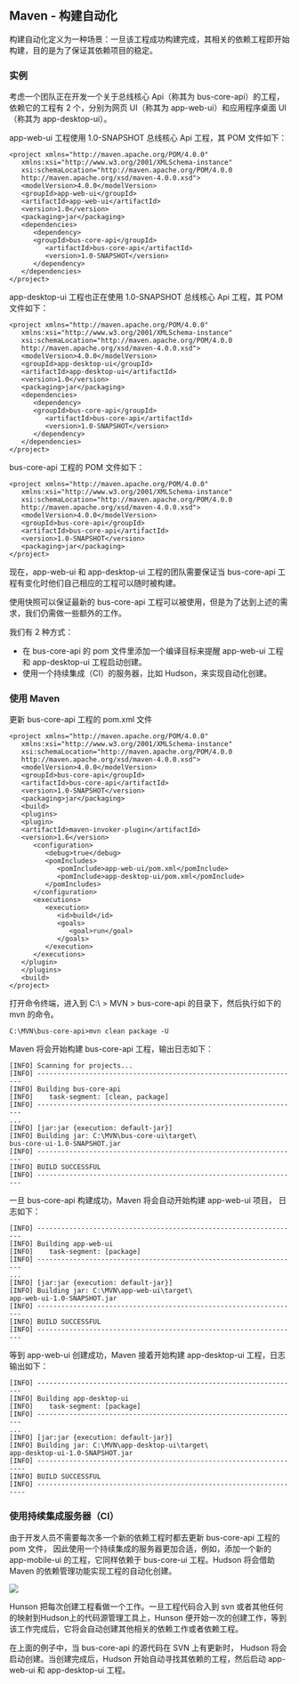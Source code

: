 ## Maven - 构建自动化
构建自动化定义为一种场景：一旦该工程成功构建完成，其相关的依赖工程即开始构建，目的是为了保证其依赖项目的稳定。

### 实例
考虑一个团队正在开发一个关于总线核心 Api（称其为 bus-core-api）的工程，依赖它的工程有 2 个，分别为网页 UI（称其为 app-web-ui）和应用程序桌面 UI（称其为 app-desktop-ui）。

app-web-ui 工程使用 1.0-SNAPSHOT 总线核心 Api 工程，其 POM 文件如下：

```
<project xmlns="http://maven.apache.org/POM/4.0.0" 
   xmlns:xsi="http://www.w3.org/2001/XMLSchema-instance"
   xsi:schemaLocation="http://maven.apache.org/POM/4.0.0 
   http://maven.apache.org/xsd/maven-4.0.0.xsd">
   <modelVersion>4.0.0</modelVersion>
   <groupId>app-web-ui</groupId>
   <artifactId>app-web-ui</artifactId>
   <version>1.0</version>
   <packaging>jar</packaging>
   <dependencies>
      <dependency>
      <groupId>bus-core-api</groupId>
         <artifactId>bus-core-api</artifactId>
         <version>1.0-SNAPSHOT</version>
      </dependency>
   </dependencies>
</project>
```

app-desktop-ui 工程也正在使用 1.0-SNAPSHOT 总线核心 Api 工程，其 POM 文件如下：

```
<project xmlns="http://maven.apache.org/POM/4.0.0"
   xmlns:xsi="http://www.w3.org/2001/XMLSchema-instance"
   xsi:schemaLocation="http://maven.apache.org/POM/4.0.0 
   http://maven.apache.org/xsd/maven-4.0.0.xsd">
   <modelVersion>4.0.0</modelVersion>
   <groupId>app-desktop-ui</groupId>
   <artifactId>app-desktop-ui</artifactId>
   <version>1.0</version>
   <packaging>jar</packaging>
   <dependencies>
      <dependency>
      <groupId>bus-core-api</groupId>
         <artifactId>bus-core-api</artifactId>
         <version>1.0-SNAPSHOT</version>
      </dependency>
   </dependencies>
</project>
```

bus-core-api 工程的 POM 文件如下：

```
<project xmlns="http://maven.apache.org/POM/4.0.0" 
   xmlns:xsi="http://www.w3.org/2001/XMLSchema-instance"
   xsi:schemaLocation="http://maven.apache.org/POM/4.0.0 
   http://maven.apache.org/xsd/maven-4.0.0.xsd">
   <modelVersion>4.0.0</modelVersion>
   <groupId>bus-core-api</groupId>
   <artifactId>bus-core-api</artifactId>
   <version>1.0-SNAPSHOT</version>
   <packaging>jar</packaging>   
</project>
```
  
现在，app-web-ui 和 app-desktop-ui 工程的团队需要保证当 bus-core-api 工程有变化时他们自己相应的工程可以随时被构建。

使用快照可以保证最新的 bus-core-api 工程可以被使用，但是为了达到上述的需求，我们仍需做一些额外的工作。

我们有 2 种方式：
- 在 bus-core-api 的 pom 文件里添加一个编译目标来提醒 app-web-ui 工程和 app-desktop-ui 工程启动创建。
- 使用一个持续集成（CI）的服务器，比如 Hudson，来实现自动化创建。

### 使用 Maven
更新 bus-core-api 工程的 pom.xml 文件

```
<project xmlns="http://maven.apache.org/POM/4.0.0" 
   xmlns:xsi="http://www.w3.org/2001/XMLSchema-instance"
   xsi:schemaLocation="http://maven.apache.org/POM/4.0.0 
   http://maven.apache.org/xsd/maven-4.0.0.xsd">
   <modelVersion>4.0.0</modelVersion>
   <groupId>bus-core-api</groupId>
   <artifactId>bus-core-api</artifactId>
   <version>1.0-SNAPSHOT</version>
   <packaging>jar</packaging>
   <build>
   <plugins>
   <plugin>
   <artifactId>maven-invoker-plugin</artifactId>
   <version>1.6</version>
      <configuration>
         <debug>true</debug>
         <pomIncludes>
            <pomInclude>app-web-ui/pom.xml</pomInclude>
            <pomInclude>app-desktop-ui/pom.xml</pomInclude> 
         </pomIncludes>
      </configuration>
      <executions>
         <execution>
            <id>build</id>
            <goals>
               <goal>run</goal>
            </goals>
         </execution>
      </executions>
   </plugin>
   </plugins>
   <build>
</project>
```

打开命令终端，进入到 C:\ > MVN > bus-core-api 的目录下，然后执行如下的 mvn 的命令。

```
C:\MVN\bus-core-api>mvn clean package -U
```
Maven 将会开始构建 bus-core-api 工程，输出日志如下：

```
[INFO] Scanning for projects...
[INFO] ------------------------------------------------------------------
[INFO] Building bus-core-api
[INFO]    task-segment: [clean, package]
[INFO] ------------------------------------------------------------------
...
[INFO] [jar:jar {execution: default-jar}]
[INFO] Building jar: C:\MVN\bus-core-ui\target\
bus-core-ui-1.0-SNAPSHOT.jar
[INFO] ------------------------------------------------------------------
[INFO] BUILD SUCCESSFUL
[INFO] ------------------------------------------------------------------

```
一旦 bus-core-api 构建成功，Maven 将会自动开始构建 app-web-ui 项目， 日志如下：

```
[INFO] ------------------------------------------------------------------
[INFO] Building app-web-ui 
[INFO]    task-segment: [package]
[INFO] ------------------------------------------------------------------
...
[INFO] [jar:jar {execution: default-jar}]
[INFO] Building jar: C:\MVN\app-web-ui\target\
app-web-ui-1.0-SNAPSHOT.jar
[INFO] ------------------------------------------------------------------
[INFO] BUILD SUCCESSFUL
[INFO] ------------------------------------------------------------------
```
等到 app-web-ui 创建成功，Maven 接着开始构建 app-desktop-ui 工程，日志输出如下：

```
[INFO] ------------------------------------------------------------------
[INFO] Building app-desktop-ui 
[INFO]    task-segment: [package]
[INFO] ------------------------------------------------------------------
...
[INFO] [jar:jar {execution: default-jar}]
[INFO] Building jar: C:\MVN\app-desktop-ui\target\
app-desktop-ui-1.0-SNAPSHOT.jar
[INFO] -------------------------------------------------------------------
[INFO] BUILD SUCCESSFUL
[INFO] -------------------------------------------------------------------
```

### 使用持续集成服务器（CI）
由于开发人员不需要每次多一个新的依赖工程时都去更新 bus-core-api 工程的 pom 文件， 因此使用一个持续集成的服务器更加合适，例如，添加一个新的 app-mobile-ui 的工程，它同样依赖于 bus-core-ui 工程。Hudson 将会借助 Maven 的依赖管理功能实现工程的自动化创建。  

![](http://wiki.jikexueyuan.com/project/maven/images/hudson_maven_job.jpg)  

Hunson 把每次创建工程看做一个工作。一旦工程代码合入到 svn 或者其他任何的映射到Hudson上的代码源管理工具上，Hunson 便开始一次的创建工作，等到该工作完成后，它将会自动创建其他相关的依赖工作或者依赖工程。

在上面的例子中，当 bus-core-api 的源代码在 SVN 上有更新时， Hudson 将会启动创建。当创建完成后，Hudson 开始自动寻找其依赖的工程，然后启动 app-web-ui 和 app-desktop-ui 工程。


